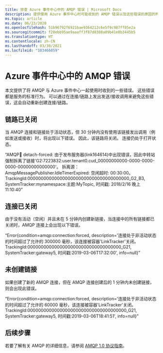 ```yaml
---
title: 排查 Azure 事件中心中的 AMQP 错误 | Microsoft Docs
description: 提供使用 Azure 事件中心时可能收到的 AMQP 错误以及这些错误的原因的列表。
ms.topic: article
ms.date: 06/23/2020
ms.openlocfilehash: 51b96792f6921bae9364212c6e5f9c987ff05e2a
ms.sourcegitcommit: f28ebb95ae9aaaff3f87d8388a09b41e0b3445b5
ms.translationtype: HT
ms.contentlocale: zh-CN
ms.lasthandoff: 03/30/2021
ms.locfileid: "103466059"
---
```

# <a name="amqp-errors-in-azure-event-hubs"></a>Azure 事件中心中的 AMQP 错误
本文提供了将 AMQP 与 Azure 事件中心一起使用时收到的一些错误。 这些错误都是服务的标准行为。 可以通过在连接/链路上发出发送/接收调用来避免这些错误，这会自动重新创建连接/链路。

## <a name="link-is-closed"></a>链路已关闭 
当 AMQP 连接和链接处于活动状态，但 30 分钟内没有使用该链接发出调用（例如发送或接收）时，将出现以下错误。 因此，该链路将关闭。 连接仍处于打开状态。

“AMQP:link: detach-forced: 由于发布服务器(link164614)中出现错误，因此中转站强制拆离了链接'G2:7223832:user.tenant0.cud_00000000000-0000-0000-0000-00000000000000'。 拆离源：AmqpMessagePublisher.IdleTimerExpired: 空闲超时: 00:30:00。 TrackingId:00000000000000000000000000000000000000_G2_B3, SystemTracker:mynamespace:主题:MyTopic, 时间戳: 2018/2/16 晚上 11:10:40”

## <a name="connection-is-closed"></a>连接已关闭
由于没有活动（空闲）并且未在 5 分钟内创建新链接，当连接中的所有链接都已关闭时，AMQP 连接上会出现以下错误。

“Error{condition=amqp:connection:forced, description='连接处于非活动状态的时间超过了允许的 300000 毫秒，该连接被容器'LinkTracker'关闭。 TrackingId:00000000000000000000000000000000000_G21, SystemTracker:gateway5, 时间戳:2019-03-06T17:32:00', info=null}”

## <a name="link-isnt-created"></a>未创建链接 
如果创建了新的 AMQP 连接，但在 AMQP 连接创建后的 1 分钟内未创建链接，则会出现此错误。

“Error{condition=amqp:connection:forced, description='连接处于非活动状态的时间超过了允许的 60000 毫秒，该连接被容器'LinkTracker'关闭。 TrackingId:0000000000000000000000000000000000000_G21, SystemTracker:gateway5, 时间戳:2019-03-06T18:41:51', info=null}”

## <a name="next-steps"></a>后续步骤
若要了解有关 AMQP 的详细信息，请参阅 [AMQP 1.0 协议指南](../service-bus-messaging/service-bus-amqp-protocol-guide.md)。
